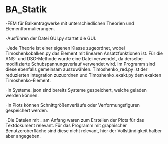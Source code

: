 # BA_Statik
-FEM für Balkentragwerke mit unterschiedlichen Theorien und Elementformulierungen.

-Ausführen der Datei GUI.py startet die GUI.

-Jede Theorie ist einer eigenen Klasse zugeordnet, wobei Timoshenkobalken.py das Element mit linearen Ansatzfunktionen ist. Für die ANS- und DSG-Methode wurde eine Datei verwendet, da derselbe modifizierte Schubspannungsverlauf verwendet wird. Im Programm sind diese ebenfalls gemeinsam auszuwählen. Timoshenko_red.py ist der reduzierten Integration zuzuordnen und Timoshenko_exakt.py dem exakten Timoshenko-Element.

-In Systeme_json sind bereits Systeme gespeichert, welche geladen werden können. 

-In Plots können Schnittgrößenverläufe oder Verformungsfiguren gespeichert werden.

-Die Dateien mit _ am Anfang waren zum Erstellen der Plots für das Textdokument relevant. Für das Programm mit graphischer Benutzeroberfläche sind diese nicht relevant, hier der Vollständigkeit halber aber angegeben.
